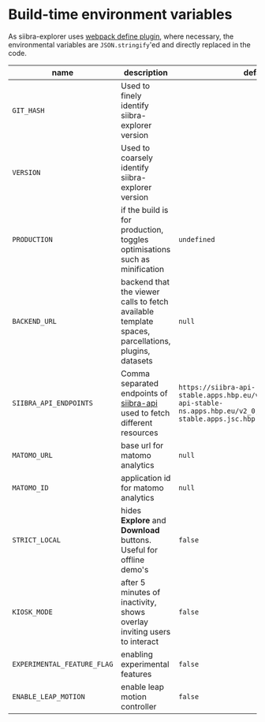 # Build-time environment variables

As siibra-explorer uses [webpack define plugin](https://webpack.js.org/plugins/define-plugin/), where necessary, the environmental variables are `JSON.stringify`'ed and directly replaced in the code.

| name | description | default | example |
| --- | --- | --- | --- |
| `GIT_HASH` | Used to finely identify siibra-explorer version | | |
| `VERSION` | Used to coarsely identify siibra-explorer version | | |
| `PRODUCTION` | if the build is for production, toggles optimisations such as minification | `undefined` | true |
| `BACKEND_URL` | backend that the viewer calls to fetch available template spaces, parcellations, plugins, datasets | `null` | https://interactive-viewer.apps.hbp.eu/ |
| `SIIBRA_API_ENDPOINTS` | Comma separated endpoints of [siibra-api](https://github.com/FZJ-INM1-BDA/siibra-api) used to fetch different resources | `https://siibra-api-stable.apps.hbp.eu/v2_0,https://siibra-api-stable-ns.apps.hbp.eu/v2_0,https://siibra-api-stable.apps.jsc.hbp.eu/v2_0` |
| `MATOMO_URL` | base url for matomo analytics | `null` | https://example.com/matomo/ |
| `MATOMO_ID` | application id for matomo analytics | `null` | 6 |
| `STRICT_LOCAL` | hides **Explore** and **Download** buttons. Useful for offline demo's | `false` | `true` |
| `KIOSK_MODE` | after 5 minutes of inactivity, shows overlay inviting users to interact | `false` | `true` |
| `EXPERIMENTAL_FEATURE_FLAG` | enabling experimental features | `false` | `true` |
| `ENABLE_LEAP_MOTION` | enable leap motion controller | `false` | `true` |
